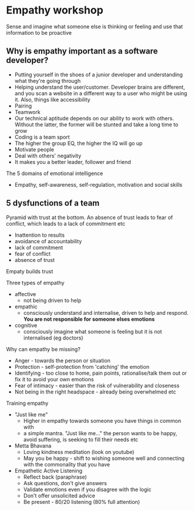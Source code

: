 # Empathy workshop

Sense and imagine what someone else is thinking or feeling and use that information to be proactive

## Why is empathy important as a software developer?

* Putting yourself in the shoes of a junior developer and understanding what they're going through
* Helping understand the user/customer. Developer brains are different, and you scan a website in a different way to a user who might be using it. Also, things like accessibility
* Pairing
* Teamwork
* Our technical aptitude depends on our ability to work with others. Without the latter, the former will be stunted and take a long time to grow
* Coding is a team sport
* The higher the group EQ, the higher the IQ will go up
* Motivate people
* Deal with others' negativity
* It makes you a better leader, follower and friend

The 5 domains of emotional intelligence

* Empathy, self-awareness, self-regulation, motivation and social skills

## 5 dysfunctions of a team
Pyramid with trust at the bottom. An absence of trust leads to fear of conflict, which leads to a lack of commitment etc

* Inattention to results
* avoidance of accountability
* lack of commitment
* fear of conflict
* absence of trust

Empaty builds trust

Three types of empathy

* affective
	* not being driven to help
* empathic
	* consciously understand and internalise, driven to help and respond. **You are not responsible for someone elses emotions**
* cognitive
	* consciously imagine what someone is feeling but it is not internalised (eg doctors)

Why can empathy be missing?

* Anger - towards the person or situation
* Protection - self-protection from 'catching' the emotion
* Identifying - too close to home, pain points, rationalise/talk them out or fix it to avoid your own emotions
* Fear of intimacy - easier than the risk of vulnerability and closeness
* Not being in the right headspace - already being overwhelmed etc

Training empathy

* "Just like me"
	* Higher in empathy towards someone you have things in common with
	* a simple mantra. "Just like me..." the person wants to be happy, avoid suffering, is seeking to fill their needs etc
* Metta Bhavana
	* Loving kindness meditation (look on youtube)
	* May you be happy - shift to wishing someone well and connecting with the commonality that you have
* Empathetic Active Listening
	* Reflect back (paraphrase)
	* Ask questions, don't give answers
	* Validate emotions even if you disagree with the logic
	* Don't offer unsolicited advice
	* Be present - 80/20 listening (80% full attention)

	
